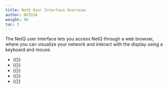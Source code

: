 ```yaml
---
title: NetQ User Interface Overview
author: NVIDIA
weight: 90
toc: 3
---
```

The NetQ user interface lets you access NetQ through a web browser, where you can visualize your network and interact with the display using a keyboard and mouse.

- {{<link title="Access the NetQ UI">}} 
- {{<link title="Application Layout">}} 
- {{<link title="Focus Your Monitoring Using Workbenches">}} 
- {{<link title="Access Data with Cards">}} 
- {{<link title="Set User Preferences">}} 